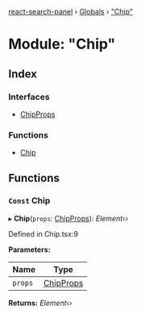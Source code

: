 [react-search-panel](../README.md) › [Globals](../globals.md) › ["Chip"](_chip_.md)

# Module: "Chip"

## Index

### Interfaces

* [ChipProps](../interfaces/_chip_.chipprops.md)

### Functions

* [Chip](_chip_.md#const-chip)

## Functions

### `Const` Chip

▸ **Chip**(`props`: [ChipProps](../interfaces/_chip_.chipprops.md)): *Element‹›*

Defined in Chip.tsx:9

**Parameters:**

Name | Type |
------ | ------ |
`props` | [ChipProps](../interfaces/_chip_.chipprops.md) |

**Returns:** *Element‹›*
